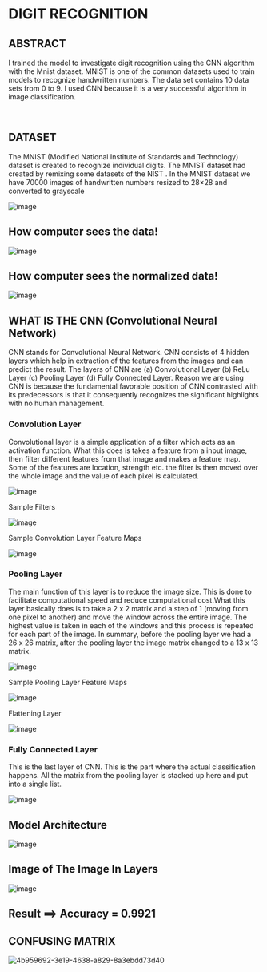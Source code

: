 # DIGIT RECOGNITION
## ABSTRACT
<p>I trained the model to investigate digit recognition using the CNN algorithm with the Mnist dataset. MNIST is one of the common datasets used to train models to recognize handwritten numbers. The data set contains 10 data sets from 0 to 9. I used CNN because it is a very successful algorithm in image classification.</p>
<br>

## DATASET
<p>The MNIST (Modified National Institute of Standards and Technology) dataset is created to recognize individual digits. The MNIST dataset had created by remixing some datasets of the NIST . In the MNIST dataset we have 70000 images of handwritten numbers resized to 28×28 and converted to grayscale </p>

 ![image](https://github.com/AliHanBtmz/DigitRecognation/assets/132774344/bee1ac83-b1fe-4e88-82ca-b6c51ef88d4d)

## How computer sees the data!
![image](https://github.com/AliHanBtmz/DigitRecognation/assets/132774344/8ab23dd8-020c-44e1-a218-f2d75ed5635b)

## How computer sees the normalized data!
![image](https://github.com/AliHanBtmz/DigitRecognation/assets/132774344/d06a687c-6c47-455c-8934-2d75192757f6)

## WHAT IS THE CNN (Convolutional Neural Network)
CNN stands for Convolutional Neural Network. CNN consists of 4 hidden layers which help in extraction of the features from the images and can predict the result. The layers of CNN are (a) Convolutional Layer (b) ReLu Layer (c) Pooling Layer (d) Fully Connected Layer. Reason we are using CNN is because the fundamental favorable position of CNN contrasted with its predecessors is that it consequently recognizes the significant highlights with no human management.

### Convolution Layer 
Convolutional layer is a simple application of a filter which acts as an activation function. What this does is takes a feature from a input image, then filter different features from that image and makes a feature map. Some of the features are location, strength etc. the filter is then moved over the whole image and the value of each pixel is calculated.

![image](https://github.com/AliHanBtmz/DigitRecognation/assets/132774344/ea54f032-7597-4588-a8bf-c4230c060e43)

<p>Sample Filters</p>

![image](https://github.com/AliHanBtmz/DigitRecognation/assets/132774344/4b95002b-151c-4879-ab80-d91a08af718c)
<p>Sample Convolution Layer Feature Maps</p>

![image](https://github.com/AliHanBtmz/DigitRecognation/assets/132774344/b8a8356f-ac31-412f-917f-db1c1d25fef9)
###  Pooling Layer

The main function of this layer is to reduce the image size. This is done to facilitate computational speed and reduce computational cost.What this layer basically does is to take a 2 x 2 matrix and a step of 1 (moving from one pixel to another) and move the window across the entire image. The highest value is taken in each of the windows and this process is repeated for each part of the image. In summary, before the pooling layer we had a 26 x 26 matrix, after the pooling layer the image matrix changed to a 13 x 13 matrix.

![image](https://github.com/AliHanBtmz/DigitRecognation/assets/132774344/0679a1bb-1494-4d83-9f47-f12ddb6c24ab)

<p>Sample Pooling Layer Feature Maps</p>

![image](https://github.com/AliHanBtmz/DigitRecognation/assets/132774344/77991f17-661b-4b8d-aad7-734ae0dc9f5f)

<p>Flattening Layer</p>

![image](https://github.com/AliHanBtmz/DigitRecognation/assets/132774344/e2c43ce5-fb3d-4f99-b5dc-990fbf76d29f)


###	Fully Connected Layer
This is the last layer of CNN. This is the part where the actual classification happens. All the matrix from the pooling layer is stacked up here and put into a single list. 

![image](https://github.com/AliHanBtmz/DigitRecognation/assets/132774344/dafc9d47-20c8-46ff-a20a-1f34460076ff)

## Model Architecture

![image](https://github.com/AliHanBtmz/DigitRecognation/assets/132774344/94f92711-edba-429a-9399-4303e24b8383)


## Image of The Image In Layers

![image](https://github.com/AliHanBtmz/DigitRecognation/assets/132774344/3591f580-7ce6-4d17-895e-6d6edd638453)

## Result ==> Accuracy = 0.9921



## CONFUSING MATRIX
![4b959692-3e19-4638-a829-8a3ebdd73d40](https://github.com/AliHanBtmz/DigitRecognation/assets/132774344/9757be9f-4007-443d-8627-6a12e650595b)

 

